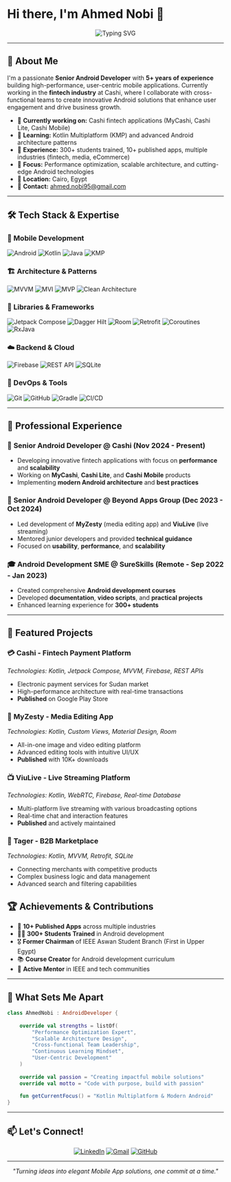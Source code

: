 # Hi there, I'm Ahmed Nobi 👋

<div align="center">
  <img src="https://readme-typing-svg.herokuapp.com?font=Fira+Code&pause=1000&color=2196F3&center=true&vCenter=true&width=435&lines=Senior+Android+Developer;Kotlin+%26+Java+Expert;Mobile+Apps+Specialist;Always+Learning+New+Technologies" alt="Typing SVG" />
</div>

---

## 🚀 About Me

I'm a passionate **Senior Android Developer** with **5+ years of experience** building high-performance, user-centric mobile applications. Currently working in the **fintech industry** at Cashi, where I collaborate with cross-functional teams to create innovative Android solutions that enhance user engagement and drive business growth.

- 🔭 **Currently working on:** Cashi fintech applications (MyCashi, Cashi Lite, Cashi Mobile)
- 🌱 **Learning:** Kotlin Multiplatform (KMP) and advanced Android architecture patterns
- 💼 **Experience:** 300+ students trained, 10+ published apps, multiple industries (fintech, media, eCommerce)
- 🎯 **Focus:** Performance optimization, scalable architecture, and cutting-edge Android technologies
- 📍 **Location:** Cairo, Egypt
- 📧 **Contact:** [ahmed.nobi95@gmail.com](mailto:ahmed.nobi95@gmail.com)

---

## 🛠️ Tech Stack & Expertise

### 📱 Mobile Development
![Android](https://img.shields.io/badge/Android-3DDC84?style=for-the-badge&logo=android&logoColor=white)
![Kotlin](https://img.shields.io/badge/Kotlin-7F52FF?style=for-the-badge&logo=kotlin&logoColor=white)
![Java](https://img.shields.io/badge/Java-ED8B00?style=for-the-badge&logo=java&logoColor=white)
![KMP](https://img.shields.io/badge/Kotlin_Multiplatform-7F52FF?style=for-the-badge&logo=kotlin&logoColor=white)

### 🏗️ Architecture & Patterns
![MVVM](https://img.shields.io/badge/MVVM-FF6B6B?style=for-the-badge)
![MVI](https://img.shields.io/badge/MVI-4ECDC4?style=for-the-badge)
![MVP](https://img.shields.io/badge/MVP-45B7D1?style=for-the-badge)
![Clean Architecture](https://img.shields.io/badge/Clean_Architecture-96CEB4?style=for-the-badge)

### 🔧 Libraries & Frameworks
![Jetpack Compose](https://img.shields.io/badge/Jetpack_Compose-4285F4?style=for-the-badge&logo=jetpackcompose&logoColor=white)
![Dagger Hilt](https://img.shields.io/badge/Dagger_Hilt-FF6B35?style=for-the-badge)
![Room](https://img.shields.io/badge/Room-FF9800?style=for-the-badge)
![Retrofit](https://img.shields.io/badge/Retrofit-48B983?style=for-the-badge)
![Coroutines](https://img.shields.io/badge/Coroutines-7F52FF?style=for-the-badge)
![RxJava](https://img.shields.io/badge/RxJava-B7178C?style=for-the-badge)

### ☁️ Backend & Cloud
![Firebase](https://img.shields.io/badge/Firebase-FFCA28?style=for-the-badge&logo=firebase&logoColor=black)
![REST API](https://img.shields.io/badge/REST_API-02569B?style=for-the-badge)
![SQLite](https://img.shields.io/badge/SQLite-003B57?style=for-the-badge&logo=sqlite&logoColor=white)

### 🔄 DevOps & Tools
![Git](https://img.shields.io/badge/Git-F05032?style=for-the-badge&logo=git&logoColor=white)
![GitHub](https://img.shields.io/badge/GitHub-181717?style=for-the-badge&logo=github&logoColor=white)
![Gradle](https://img.shields.io/badge/Gradle-02303A?style=for-the-badge&logo=gradle&logoColor=white)
![CI/CD](https://img.shields.io/badge/CI%2FCD-4285F4?style=for-the-badge)

---

## 💼 Professional Experience

### 🏢 **Senior Android Developer** @ Cashi (Nov 2024 - Present)
- Developing innovative fintech applications with focus on **performance** and **scalability**
- Working on **MyCashi**, **Cashi Lite**, and **Cashi Mobile** products
- Implementing **modern Android architecture** and **best practices**

### 🏢 **Senior Android Developer** @ Beyond Apps Group (Dec 2023 - Oct 2024)
- Led development of **MyZesty** (media editing app) and **ViuLive** (live streaming)
- Mentored junior developers and provided **technical guidance**
- Focused on **usability**, **performance**, and **scalability**

### 🎓 **Android Development SME** @ SureSkills (Remote - Sep 2022 - Jan 2023)
- Created comprehensive **Android development courses**
- Developed **documentation**, **video scripts**, and **practical projects**
- Enhanced learning experience for **300+ students**

---

## 🚀 Featured Projects

### 💳 **Cashi** - Fintech Payment Platform
*Technologies: Kotlin, Jetpack Compose, MVVM, Firebase, REST APIs*
- Electronic payment services for Sudan market
- High-performance architecture with real-time transactions
- **Published** on Google Play Store

### 🎨 **MyZesty** - Media Editing App
*Technologies: Kotlin, Custom Views, Material Design, Room*
- All-in-one image and video editing platform
- Advanced editing tools with intuitive UI/UX
- **Published** with 10K+ downloads

### 📺 **ViuLive** - Live Streaming Platform
*Technologies: Kotlin, WebRTC, Firebase, Real-time Database*
- Multi-platform live streaming with various broadcasting options
- Real-time chat and interaction features
- **Published** and actively maintained

### 🏪 **Tager** - B2B Marketplace
*Technologies: Kotlin, MVVM, Retrofit, SQLite*
- Connecting merchants with competitive products
- Complex business logic and data management
- Advanced search and filtering capabilities


## 🏆 Achievements & Contributions

- 📱 **10+ Published Apps** across multiple industries
- 👨‍🏫 **300+ Students Trained** in Android development
- 🎖️ **Former Chairman** of IEEE Aswan Student Branch (First in Upper Egypt)
- 📚 **Course Creator** for Android development curriculum
- 🤝 **Active Mentor** in IEEE and tech communities

---

## 🌟 What Sets Me Apart

```kotlin
class AhmedNobi : AndroidDeveloper {
    
    override val strengths = listOf(
        "Performance Optimization Expert",
        "Scalable Architecture Design",
        "Cross-functional Team Leadership",
        "Continuous Learning Mindset",
        "User-Centric Development"
    )
    
    override val passion = "Creating impactful mobile solutions"
    override val motto = "Code with purpose, build with passion"
    
    fun getCurrentFocus() = "Kotlin Multiplatform & Modern Android"
}
```

---

## 📫 Let's Connect!

<div align="center">
  
[![LinkedIn](https://img.shields.io/badge/LinkedIn-0077B5?style=for-the-badge&logo=linkedin&logoColor=white)](https://linkedin.com/in/ahmednobii)
[![Gmail](https://img.shields.io/badge/Gmail-D14836?style=for-the-badge&logo=gmail&logoColor=white)](mailto:ahmed.nobi95@gmail.com)
[![GitHub](https://img.shields.io/badge/GitHub-100000?style=for-the-badge&logo=github&logoColor=white)](https://github.com/ahmednobii)

</div>

---

<div align="center">
  <p><i>"Turning ideas into elegant Mobile App solutions, one commit at a time."</i></p>
</div>
